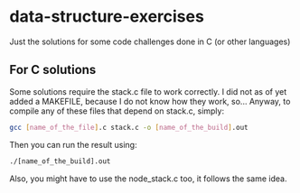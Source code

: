 # data-structure-exercises
Just the solutions for some code challenges done in C (or other languages)

## For C solutions
Some solutions require the stack.c file to work correctly. I did not as of yet added a MAKEFILE, because I do not know how they work, so...
Anyway, to compile any of these files that depend on stack.c, simply:

``` bash
gcc [name_of_the_file].c stack.c -o [name_of_the_build].out
```

Then you can run the result using:

``` bash
./[name_of_the_build].out
```
Also, you might have to use the node_stack.c too, it follows the same idea.
